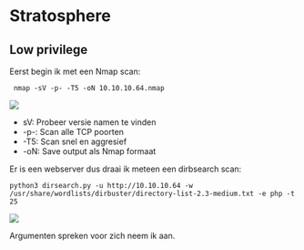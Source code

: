 # Stratosphere

## Low privilege

Eerst begin ik met een Nmap scan:

``` nmap -sV -p- -T5 -oN 10.10.10.64.nmap```

<img src="https://github.com/lilgio/hackthebox/blob/master/images/stratosphere/1.PNG" />

<ul>
	<li>sV: Probeer versie namen te vinden</li>
	<li>-p-: Scan alle TCP poorten </li>
	<li>-T5: Scan snel en aggresief</li>
	<li>-oN: Save output als Nmap formaat </li>
</ul>


Er is een webserver dus draai ik meteen een dirbsearch scan:

```python3 dirsearch.py -u http://10.10.10.64 -w /usr/share/wordlists/dirbuster/directory-list-2.3-medium.txt -e php -t 25 ```

<img src="https://github.com/lilgio/hackthebox/blob/master/images/stratosphere/2.PNG" />

Argumenten spreken voor zich neem ik aan.


